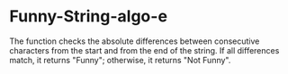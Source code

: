 # Funny-String-algo-e
The function checks the absolute differences between consecutive characters from the start and from the end of the string. If all differences match, it returns "Funny"; otherwise, it returns "Not Funny".
